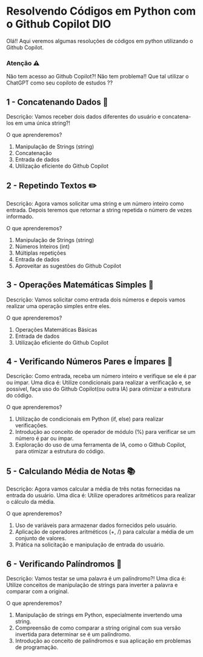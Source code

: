 # Resolvendo Códigos em Python com o Github Copilot DIO

Olá!! Aqui veremos algumas resoluções de códigos em python utilizando o Github Copilot.

### Atenção ⚠️
Não tem acesso ao Github Copilot?! Não tem problema!! Que tal utilizar o ChatGPT como seu copiloto de estudos ??

## 1 - Concatenando Dados 🐾
Descrição: Vamos receber dois dados diferentes do usuário e concatena-los em uma única string?!

O que aprenderemos?

1. Manipulação de Strings (string)
2. Concatenação
3. Entrada de dados
4. Utilização eficiente do Github Copilot

## 2 - Repetindo Textos ✏️
Descrição: Agora vamos solicitar uma string e um número inteiro como entrada. Depois teremos que retornar a string repetida o número de vezes informado.

O que aprenderemos?

1. Manipulação de Strings (string)
2. Números Inteiros (int)
3. Múltiplas repetições
4. Entrada de dados
5. Aproveitar as sugestões do Github Copilot

## 3 - Operações Matemáticas Simples 📐
Descrição: Vamos solicitar como entrada dois números e depois vamos realizar uma operação simples entre eles.

O que aprenderemos?

1. Operações Matemáticas Básicas
2. Entrada de dados
3. Utilização eficiente do Github Copilot

## 4 - Verificando Números Pares e Ímpares 🧮
Descrição: Como entrada, receba um número inteiro e verifique se ele é par ou ímpar. Uma dica é: Utilize condicionais para realizar a verificação e, se possível, faça uso do Github Copilot(ou outra IA) para otimizar a estrutura do código.

O que aprenderemos?

1. Utilização de condicionais em Python (if, else) para realizar verificações.
2. Introdução ao conceito de operador de módulo (%) para verificar se um número é par ou ímpar.
3. Exploração do uso de uma ferramenta de IA, como o Github Copilot, para otimizar a estrutura do código.

## 5 - Calculando Média de Notas 📚
Descrição: Agora vamos calcular a média de três notas fornecidas na entrada do usuário. Uma dica é: Utilize operadores aritméticos para realizar o cálculo da média.

O que aprenderemos?

1. Uso de variáveis para armazenar dados fornecidos pelo usuário.
2. Aplicação de operadores aritméticos (+, /) para calcular a média de um conjunto de valores.
3. Prática na solicitação e manipulação de entrada do usuário.

## 6 - Verificando Palíndromos 🔄
Descrição: Vamos testar se uma palavra é um palíndromo?! Uma dica é: Utilize conceitos de manipulação de strings para inverter a palavra e comparar com a original.

O que aprenderemos?

1. Manipulação de strings em Python, especialmente invertendo uma string.
2. Compreensão de como comparar a string original com sua versão invertida para determinar se é um palíndromo.
3. Introdução ao conceito de palíndromos e sua aplicação em problemas de programação.